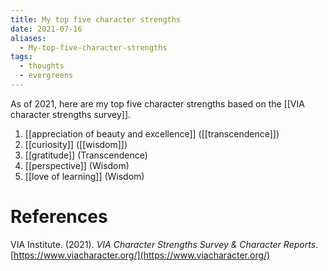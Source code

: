 ```yaml
---
title: My top five character strengths
date: 2021-07-16
aliases:
  - My-top-five-character-strengths
tags:
  - thoughts
  - evergreens
---
```

As of 2021, here are my top five character strengths based on the [[VIA character strengths survey]].

1. [[appreciation of beauty and excellence]] ([[transcendence]])
2. [[curiosity]] ([[wisdom]])
3. [[gratitude]] (Transcendence)
4. [[perspective]] (Wisdom)
5. [[love of learning]] (Wisdom)

# References

VIA Institute. (2021). *VIA Character Strengths Survey & Character Reports*. [https://www.viacharacter.org/](https://www.viacharacter.org/)

